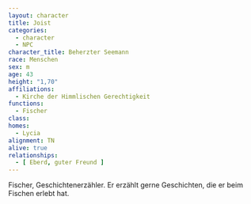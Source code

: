 ```yaml
---
layout: character
title: Joist
categories:
  - character
  - NPC
character_title: Beherzter Seemann
race: Menschen
sex: m
age: 43
height: "1,70"
affiliations:
  - Kirche der Himmlischen Gerechtigkeit
functions:
  - Fischer
class: 
homes:
  - Lycia
alignment: TN
alive: true
relationships:
  - [ Eberd, guter Freund ]
---
```


Fischer, Geschichtenerzähler. Er erzählt gerne Geschichten, die er beim Fischen erlebt hat.

